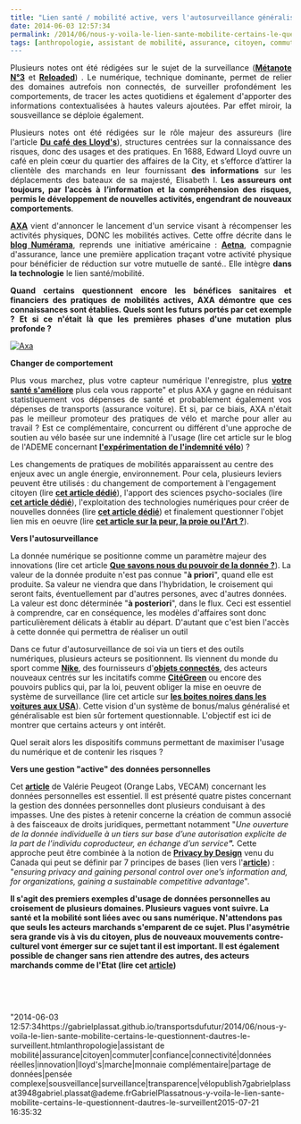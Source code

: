 ```yaml
---
title: "Lien santé / mobilité active, vers l'autosurveillance généralisée ?"
date: 2014-06-03 12:57:34
permalink: /2014/06/nous-y-voila-le-lien-sante-mobilite-certains-le-questionnent-dautres-le-surveillent.html
tags: [anthropologie, assistant de mobilité, assurance, citoyen, commuter, confiance, connectivité, données réelles, innovation, lloyd's, marche, monnaie complémentaire, partage de données, pensée complexe, sousveillance, surveillance, transparence, vélo]
---
```


<p style="text-align: justify">Plusieurs notes ont été rédigées sur le sujet de la surveillance (<a href="https://gabrielplassat.github.io/transportsdufutur/2010/03/apres-la-surveillance-la-sousveillance.html" target="_blank"><strong>Métanote N°3</strong></a> et <a href="https://gabrielplassat.github.io/transportsdufutur/2013/03/metanote-tdf-3-la-surveillance-reloaded.html" target="_blank"><strong>Reloaded</strong></a>) . Le numérique, technique dominante, permet de relier des domaines autrefois non connectés, de surveiller profondément les comportements, de tracer les actes quotidiens et également d'apporter des informations contextualisées à hautes valeurs ajoutées. Par effet miroir, la sousveillance se déploie également.</p> <p style="text-align: justify">Plusieurs notes ont été rédigées sur le rôle majeur des assureurs (lire l'article <a href="https://gabrielplassat.github.io/transportsdufutur/2009/12/du-cafe-des-lloyds-aux-gpsgprs-les-assureurs-permettent-de-nouveaux-usages.html" target="_blank"><strong>Du café des Lloyd's</strong></a>), structures centrées sur la connaissance des risques, donc des usages et des pratiques. En 1688, Edward Lloyd ouvre un café en plein cœur du quartier des affaires de la City, et s’efforce d’attirer la clientèle des marchands en leur fournissant <strong>des informations</strong> sur les déplacements des bateaux de sa majesté, Elisabeth I. <strong>Les assureurs ont toujours, par l’accès à l’information et la compréhension des risques, permis le développement de nouvelles activités, engendrant de nouveaux comportements</strong>.</p> <p style="text-align: justify"><a href="http://www.axa.fr/mutuelle-sante/partenariat-withings/jeu-pulse.html" target="_blank"><strong>AXA</strong></a> vient d'annoncer le lancement d'un service visant à récompenser les activités physiques, DONC les mobilités actives. Cette offre décrite dans le <a href="http://www.numerama.com/magazine/29556-aa-y-est-axa-conditionne-un-avantage-sante-a-un-objet-connecte.html" target="_blank"><strong>blog Numérama</strong></a>, reprends une initiative américaine : <strong><a href="https://www.carepass.com/carepass/getstarted?WT.mc_id=cp_individuals" target="_blank">Aetna</a></strong>, compagnie d'assurance, lance une première application traçant votre activité physique pour bénéficier de réduction sur votre mutuelle de santé.. Elle intègre <strong>dans la technologie</strong> le lien santé/mobilité.</p> <p style="text-align: justify"><strong>Quand certains questionnent encore les bénéfices sanitaires et financiers des pratiques de mobilités actives, AXA démontre que ces connaissances sont établies. Quels sont les futurs portés par cet exemple ? Et si ce n'était là que les premières phases d'une mutation plus profonde ?</strong></p> <p style="text-align: justify"><a class="asset-img-link" href="https://gabrielplassat.github.io/transportsdufutur/wp-content/uploads/sites/6/old/6a0120a66d2ad4970b01a73dd0eba4970d-pi.png"><img alt="Axa" class="asset  asset-image at-xid-6a0120a66d2ad4970b01a73dd0eba4970d img-responsive" src="/wp-content/uploads/sites/6/old/6a0120a66d2ad4970b01a73dd0eba4970d-500wi.png" style="margin-left: auto;margin-right: auto" title="Axa" /></a></p> <p style="text-align: justify"><strong></strong></p>  <!--more-->  <p style="text-align: justify"><strong>Changer de comportement</strong></p> <p style="text-align: justify">Plus vous marchez, plus votre capteur numérique l'enregistre, plus <a href="https://gabrielplassat.github.io/transportsdufutur/2010/01/plan-national-de-prevention-par-lactivite-physique-ou-sportive.html" target="_blank"><strong>votre santé s'améliore</strong></a> plus cela vous rapporte" et plus AXA y gagne en réduisant statistiquement vos dépenses de santé et probablement également vos dépenses de transports (assurance voiture). Et si, par ce biais, AXA n'était pas le meilleur promoteur des pratiques de vélo et marche pour aller au travail ? Est ce complémentaire, concurrent ou différent d'une approche de soutien au vélo basée sur une indemnité à l'usage (lire cet article sur le blog de l'ADEME concernant <a href=""http://www.presse.ademe.fr/2014/06/20-entreprises-testent-lindemnite-velo.html"" target=""_blank""><strong>l'expérimentation de l'indemnité vélo</strong></a>) ?</p> <p style=""text-align: justify"">Les changements de pratiques de mobilités apparaissent au centre des enjeux avec un angle énergie, environnement. Pour cela, plusieurs leviers peuvent être utilisés : du changement de comportement à l'engagement citoyen (lire <a href="https://gabrielplassat.github.io/transportsdufutur/2014/03/du-changement-de-comportement-a-lengagement-citoyen.html"" target=""_blank""><strong>cet article dédié</strong></a>), l'apport des sciences psycho-sociales (lire <a href="https://gabrielplassat.github.io/transportsdufutur/2014/02/quelle-place-pour-les-apports-sociologiques-face-a-lincantation-du-report-modal.html"" target=""_blank""><strong>cet article dédié</strong></a>), l'exploitation des technologies numériques pour créer de nouvelles données (lire <a href="https://gabrielplassat.github.io/transportsdufutur/2014/02/vous-reduirez-lusage-de-la-voiture-pour-payer-moins-cher-dassurance-sante.html"" target=""_blank""><strong>cet article dédié</strong></a>) et finalement questionner l'objet lien mis en oeuvre (lire <a href="https://gabrielplassat.github.io/transportsdufutur/2013/09/quel-est-lobjet-lien-de-votre-projet-la-peur-la-proie-ou-lart-.html"" target=""_blank""><strong>cet article sur la peur, la proie ou l'Art ?</strong></a>).</p> <p style=""text-align: justify""><strong>Vers l'autosurveillance</strong></p> <p style=""text-align: justify"">La donnée numérique se positionne comme un paramètre majeur des innovations (lire cet article <a href=""La%20valeur de la donnée produite n'est pas connue "à priori", quand elle est produite. Sa valeur ne viendra que dans l'hybridation, le croisement qui seront faits, éventuellement par d'autres persones, avec d'autres données. La valeur est donc déterminée "à posteriori", dans le flux. Ceci est essentiel à comprendre, car en conséquence, les modèles d'affaires sont donc particulièrement délicats à établir. D'autant que c'est bien l'accès à cette donnée qui permettra de réaliser cet outil rendez là payante et l'outil disparaît."" target=""_blank""><strong>Que savons nous du pouvoir de la donnée ?</strong></a>). La valeur de la donnée produite n'est pas connue "<strong>à priori</strong>", quand elle est produite. Sa valeur ne viendra que dans l'hybridation, le croisement qui seront faits, éventuellement par d'autres persones, avec d'autres données. La valeur est donc déterminée "<strong>à posteriori</strong>", dans le flux. Ceci est essentiel à comprendre, car en conséquence, les modèles d'affaires sont donc particulièrement délicats à établir au départ. D'autant que c'est bien l'accès à cette donnée qui permettra de réaliser un outil </p> <p style=""text-align: justify"">Dans ce futur d'autosurveillance de soi via un tiers et des outils numériques, plusieurs acteurs se positionnent. Ils viennent du monde du sport comme <a href="https://gabrielplassat.github.io/transportsdufutur/2012/01/super-a-160-eurolitre-passer-a-nike-fuel.html"" target=""_blank""><strong>Nike</strong></a>, des fournisseurs d'<a href=""http://connected-objects.fr/"" target=""_blank""><strong>objets connectés</strong></a>, des acteurs nouveaux centrés sur les incitatifs comme <a href=""https://www.citegreen.com/"" target=""_blank""><strong>CitéGreen</strong></a> ou encore des pouvoirs publics qui, par la loi, peuvent obliger la mise en oeuvre de système de surveillance (lire cet article sur <a href="https://gabrielplassat.github.io/transportsdufutur/2012/05/les-boites-noires-dans-les-voitures-americaines-projetent-une-nouvelle-fois-les-usa-aux-avant-postes.html"" target=""_blank""><strong>les boites noires dans les voitures aux USA</strong></a>). Cette vision d'un système de bonus/malus généralisé et généralisable est bien sûr fortement questionnable. L'objectif est ici de montrer que certains acteurs y ont intérêt.</p> <p style=""text-align: justify"">Quel serait alors les dispositifs communs permettant de maximiser l'usage du numérique et de contenir les risques ?</p> <p style=""text-align: justify""><strong>Vers une gestion "active" des données personnelles</strong></p> <p style=""text-align: justify"">Cet <a href=""http://vecam.org/article1289.html"" target=""_blank""><strong>article</strong></a> de Valérie Peugeot (Orange Labs, VECAM) concernant les données personnelles est essentiel. Il est présenté quatre pistes concernant la gestion des données personnelles dont plusieurs conduisant à des impasses. Une des pistes à retenir concerne la création de commun associé à des faisceaux de droits juridiques, permettant notamment "<em>Une ouverture de la donnée individuelle à un tiers sur base d’une autorisation explicite de la part de l’individu coproducteur, en échange d’un service<strong>".</strong></em> Cette approche peut être combinée à la notion de <a href=""http://www.e-juristes.org/le-concept-de-privacy-by-design-un-remede-a-linsuffisance-des-moyens-actuels-de-protection-de-la-vie-privee/"" target=""_blank""><strong>Privacy by Design</strong></a> venu du Canada qui peut se définir par 7 principes de bases (lien vers l'<a href=""http://www.privacybydesign.ca/index.php/about-pbd/7-foundational-principles/"" target=""_blank""><strong>article</strong></a>) : "<em>ensuring privacy and gaining personal control over one’s information and, for organizations, gaining a sustainable competitive advantage</em>".</p> <p style=""text-align: justify""><strong>Il s'agit des premiers exemples d'usage de données personnelles au croisement de plusieurs domaines. Plusieurs vagues vont suivre. La santé et la mobilité sont liées avec ou sans numérique. N'attendons pas que seuls les acteurs marchands s'emparent de ce sujet. Plus l'asymétrie sera grande vis à vis du citoyen, plus de nouveaux mouvements contre-culturel vont émerger sur ce sujet tant il est important. Il est également possible de changer sans rien attendre des autres, des acteurs marchands comme de l'Etat (lire cet <a href="https://gabrielplassat.github.io/transportsdufutur/2014/01/le-premier-jour-ou-jai-arrete.html"" target=""_blank"">article</a>)</strong></p> <p style=""text-align: justify""> </p> <p style=""text-align: justify""> </p>"2014-06-03 12:57:34https://gabrielplassat.github.io/transportsdufutur/2014/06/nous-y-voila-le-lien-sante-mobilite-certains-le-questionnent-dautres-le-surveillent.htmlanthropologie|assistant de mobilité|assurance|citoyen|commuter|confiance|connectivité|données réelles|innovation|lloyd's|marche|monnaie complémentaire|partage de données|pensée complexe|sousveillance|surveillance|transparence|vélopublish7gabrielplassat3948gabriel.plassat@ademe.frGabrielPlassatnous-y-voila-le-lien-sante-mobilite-certains-le-questionnent-dautres-le-surveillent2015-07-21 16:35:32

